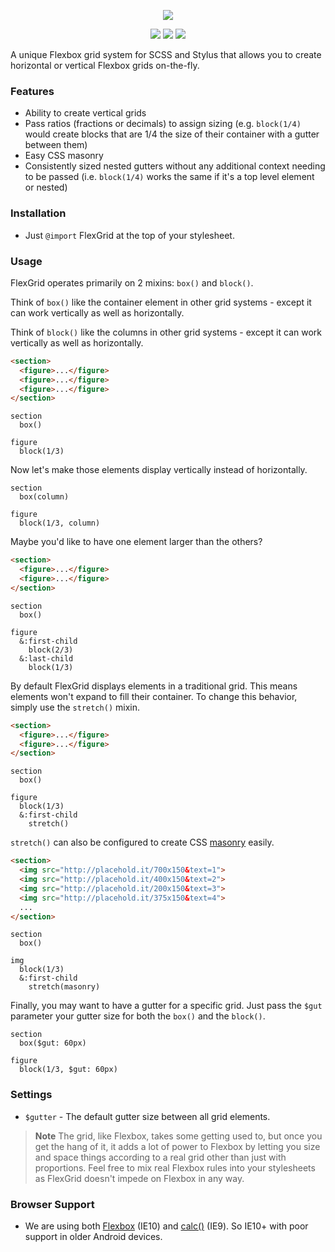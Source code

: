<p align="center">
  <img src="http://corysimmons.github.io/flexgrid/img/flexgrid-logo.svg">
</p>

<p align="center">
  <img src="https://img.shields.io/npm/v/flexgrid.svg">
  <img src="https://img.shields.io/bower/v/flex-grid.svg">
  <img src="http://img.shields.io/npm/dm/flexgrid.svg">
</p>

A unique Flexbox grid system for SCSS and Stylus that allows you to create horizontal or vertical Flexbox grids on-the-fly.


### Features

- Ability to create vertical grids
- Pass ratios (fractions or decimals) to assign sizing (e.g. `block(1/4)` would create blocks that are 1/4 the size of their container with a gutter between them)
- Easy CSS masonry
- Consistently sized nested gutters without any additional context needing to be passed (i.e. `block(1/4)` works the same if it's a top level element or nested)


### Installation

- Just `@import` FlexGrid at the top of your stylesheet.


### Usage

FlexGrid operates primarily on 2 mixins: `box()` and `block()`.

Think of `box()` like the container element in other grid systems - except it can work vertically as well as horizontally.

Think of `block()` like the columns in other grid systems - except it can work vertically as well as horizontally.

```html
<section>
  <figure>...</figure>
  <figure>...</figure>
  <figure>...</figure>
</section>
```

```stylus
section
  box()

figure
  block(1/3)
```

Now let's make those elements display vertically instead of horizontally.

```stylus
section
  box(column)

figure
  block(1/3, column)
```

Maybe you'd like to have one element larger than the others?

```html
<section>
  <figure>...</figure>
  <figure>...</figure>
</section>
```

```stylus
section
  box()

figure
  &:first-child
    block(2/3)
  &:last-child
    block(1/3)
```

By default FlexGrid displays elements in a traditional grid. This means elements won't expand to fill their container. To change this behavior, simply use the `stretch()` mixin.

```html
<section>
  <figure>...</figure>
  <figure>...</figure>
</section>
```

```stylus
section
  box()

figure
  block(1/3)
  &:first-child
    stretch()
```

`stretch()` can also be configured to create CSS [masonry](http://masonry.desandro.com/) easily.

```html
<section>
  <img src="http://placehold.it/700x150&text=1">
  <img src="http://placehold.it/400x150&text=2">
  <img src="http://placehold.it/200x150&text=3">
  <img src="http://placehold.it/375x150&text=4">
  ...
</section>
```

```stylus
section
  box()

img
  block(1/3)
  &:first-child
    stretch(masonry)
```

Finally, you may want to have a gutter for a specific grid. Just pass the `$gut` parameter your gutter size for both the `box()` and the `block()`.

```stylus
section
  box($gut: 60px)

figure
  block(1/3, $gut: 60px)
```


### Settings

- `$gutter` - The default gutter size between all grid elements.


> **Note** The grid, like Flexbox, takes some getting used to, but once you get the hang of it, it adds a lot of power to Flexbox by letting you size and space things according to a real grid other than just with proportions. Feel free to mix real Flexbox rules into your stylesheets as FlexGrid doesn't impede on Flexbox in any way.


### Browser Support

- We are using both [Flexbox](http://caniuse.com/#feat=flexbox) (IE10) and [calc()](http://caniuse.com/#feat=calc) (IE9). So IE10+ with poor support in older Android devices.
